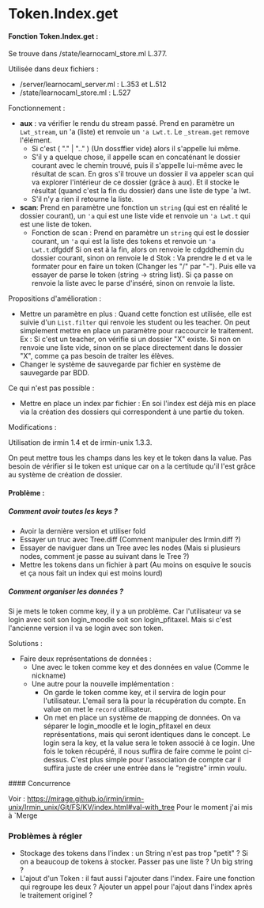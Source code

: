 # Token.Index.get

#### Fonction Token.Index.get :

Se trouve dans /state/learnocaml_store.ml L.377.

Utilisée dans deux fichiers :

* /server/learnocaml_server.ml : L.353 et L.512
* /state/learnocaml_store.ml : L.527

Fonctionnement :

* **aux** : va vérifier le rendu du stream passé. Prend en paramètre un `Lwt_stream`, un 'a (liste) et renvoie un `'a Lwt.t`. Le `_stream.get` remove l'élément.
  * Si c'est ( "." | ".." )  (Un dossffier vide) alors il s'appelle lui même.
  * S'il y a quelque chose, il appelle scan en concaténant le dossier courant avec le chemin trouvé, puis il s'appelle lui-même avec le résultat de scan. En gros s'il trouve un dossier il va appeler scan qui va explorer l'intérieur de ce dossier (grâce à aux). Et il stocke le résultat (quand c'est la fin du dossier) dans une liste de type 'a lwt.
  * S'il n'y a rien il retourne la liste.
* **scan**: Prend en paramètre une fonction un `string` (qui est en réalité le dossier courant), un `'a` qui est une liste vide et renvoie un `'a Lwt.t` qui est une liste de token.
  * Fonction de scan : Prend en paramètre un `string` qui est le dossier courant, un `'a` qui est la liste des tokens et renvoie un `'a Lwt.t`.dfgddf
    Si on est à la fin, alors on renvoie le cdgddhemin du dossier courant, sinon on renvoie le d
    Stok : Va prendre le d et va le formater pour en faire un token (Changer les "/" par "-").
    Puis elle va essayer de parse le token (string -> string list). Si ça passe on renvoie la liste avec le parse d'inséré, sinon on renvoie la liste.



Propositions d'amélioration :

* Mettre un paramètre en plus : Quand cette fonction est utilisée, elle est suivie d'un `List.filter` qui renvoie les student ou les teacher. On peut simplement mettre en place un paramètre pour raccourcir le traitement. Ex : Si c'est un teacher, on vérifie si un dossier "X" existe. Si non on renvoie une liste vide, sinon on se place directement dans le dossier "X",  comme ça pas besoin de traiter les élèves. 
* Changer le système de sauvegarde par fichier en système de sauvegarde par BDD.



Ce qui n'est pas possible :

* Mettre en place un index par fichier : En soi l'index est déjà mis en place via la création des dossiers qui correspondent à une partie du token.



Modifications :

Utilisation de irmin 1.4 et de irmin-unix 1.3.3.

On peut mettre tous les champs dans les key et le token dans la value. Pas besoin de vérifier si le token est unique car on a la certitude qu'il l'est grâce au système de création de dossier.



#### Problème :

##### Comment avoir toutes les keys ? 

* Avoir la dernière version et utiliser fold
* Essayer un truc avec Tree.diff (Comment manipuler des Irmin.diff ?)
* Essayer de naviguer dans un Tree avec les nodes (Mais si plusieurs nodes, comment je passe au suivant dans le Tree ?)
* Mettre les tokens dans un fichier à part (Au moins on esquive le soucis et ça nous fait un index qui est moins lourd)



##### Comment organiser les données ?

Si je mets le token comme key, il y a un problème. Car l'utilisateur va se login avec soit son login_moodle soit son login_pfitaxel. Mais si c'est l'ancienne version il va se login avec son token.

Solutions : 

* Faire deux représentations de données : 
  * Une avec le token comme key et des données en value (Comme le nickname)
  * Une autre pour la nouvelle implémentation :
    * On garde le token comme key, et il servira de login pour l'utilisateur. L'email sera là pour la récupération du compte. En value on met le `record` utilisateur.
    * On met en place un système de mapping de données. On va séparer le login_moodle et le login_pfitaxel en deux représentations, mais qui seront identiques dans le concept. Le login sera la key, et la value sera le token associé à ce login. Une fois le token récupéré, il nous suffira de faire comme le point ci-dessus. C'est plus simple pour l'association de compte car il suffira juste de créer une entrée dans le "registre" irmin voulu.



#### Concurrence

Voir : https://mirage.github.io/irmin/irmin-unix/Irmin_unix/Git/FS/KV/index.html#val-with_tree
Pour le moment j'ai mis à `Merge

### Problèmes à régler

* Stockage des tokens dans l'index : un String n'est pas trop "petit" ? Si on a beaucoup de tokens à stocker. Passer pas une liste ? Un big string ?
* L'ajout d'un Token : il faut aussi l'ajouter dans l'index. Faire une fonction qui regroupe les deux ? Ajouter un appel pour l'ajout dans l'index après le traitement originel ?